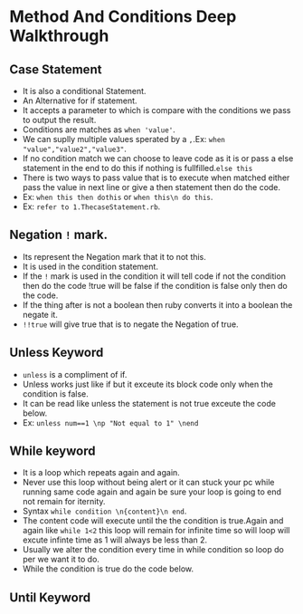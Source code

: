 # Method And Conditions Deep Walkthrough
 ## Case Statement
  - It is also a conditional Statement.
  - An Alternative for if statement.
  - It accepts a parameter to which is compare with the conditions we pass to output the result.
  - Conditions are matches as `when 'value'`.
  - We can suplly multiple values sperated by a `,`.Ex: `when "value","value2","value3"`.
  - If no condition match we can choose to leave code as it is or pass a else statement in the end to do this if nothing is fullfilled.`else this`
  - There is two ways to pass value that is to execute when matched either pass the value in next line or give a then statement then do the code.
  - Ex: `when this then dothis` or `when this\n do this`.
  - Ex: `refer to 1.ThecaseStatement.rb`.

 ## Negation `!` mark.
  - Its represent the Negation mark that it to not this.
  - It is used in the condition statement.
  - If the `!` mark is used in the condition it will tell code if not the condition then do the code !true will be false if the condition is false only then do the code.
  - If the thing after is not a boolean then ruby converts it into a boolean the negate it.
  - `!!true` will give true that is to negate the Negation of true.

 ## Unless Keyword
  - `unless` is a compliment of if.
  - Unless works just like if but it exceute its block code only when the condition is false.
  - It can be read like unless the statement is not true exceute the code below.
  - Ex: `unless num==1 \np "Not equal to 1" \nend`

 ## While keyword
  - It is a loop which repeats again and again.
  - Never use this loop without being alert or it can stuck your pc while running same code again and again be sure your loop is going to end not remain for iternity.
  - Syntax `while condition \n{content}\n end`.
  - The content code will execute until the the condition is true.Again and again like `while 1<2` this loop will remain for infinite time so will loop will excute infinte time as 1 will always be less than 2.
  - Usually we alter the condition every time in while condition so loop do per we want it to do.
  - While the condition is true do the code below.

 ## Until Keyword